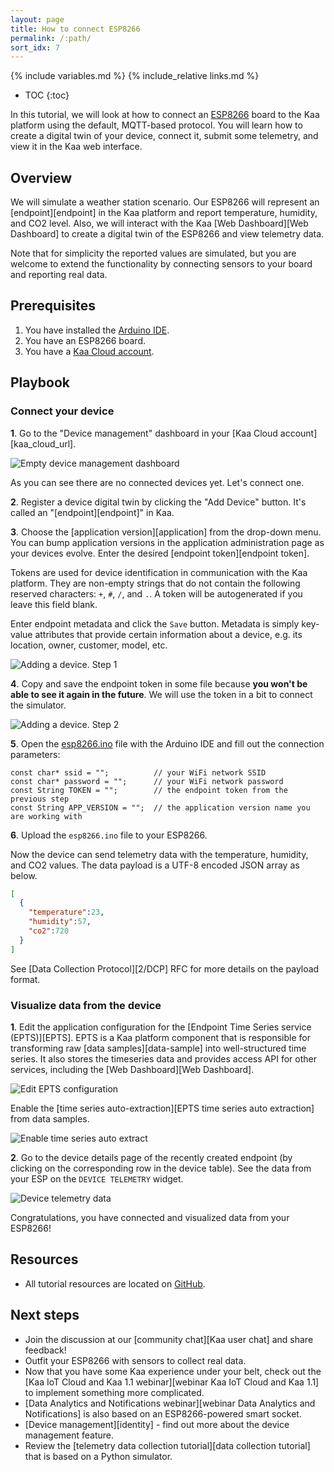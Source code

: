 ```yaml
---
layout: page
title: How to connect ESP8266
permalink: /:path/
sort_idx: 7
---
```


{% include variables.md %}
{% include_relative links.md %}

* TOC
{:toc}

In this tutorial, we will look at how to connect an [ESP8266][ESP8266] board to the Kaa platform using the default, MQTT-based protocol.
You will learn how to create a digital twin of your device, connect it, submit some telemetry, and view it in the Kaa web interface.


## Overview

We will simulate a weather station scenario.
Our ESP8266 will represent an [endpoint][endpoint] in the Kaa platform and report temperature, humidity, and CO2 level.
Also, we will interact with the Kaa [Web Dashboard][Web Dashboard] to create a digital twin of the ESP8266 and view telemetry data.

Note that for simplicity the reported values are simulated, but you are welcome to extend the functionality by connecting sensors to your board and reporting real data.


## Prerequisites

 1. You have installed the [Arduino IDE][arduino-ide].
 2. You have an ESP8266 board.
 3. You have a [Kaa Cloud account][Kaa cloud free trial].


## Playbook


### Connect your device

**1**. Go to the "Device management" dashboard in your [Kaa Cloud account][kaa_cloud_url].

![Empty device management dashboard](attach/img/empty-device-management-dashboard.png)

As you can see there are no connected devices yet.
Let's connect one.

**2**. Register a device digital twin by clicking the "Add Device" button.
It's called an "[endpoint][endpoint]" in Kaa.

**3**. Choose the [application version][application] from the drop-down menu.
You can bump application versions in the application administration page as your devices evolve.
Enter the desired [endpoint token][endpoint token].

Tokens are used for device identification in communication with the Kaa platform.
They are non-empty strings that do not contain the following reserved characters: `+`, `#`, `/`, and `.`.
A token will be autogenerated if you leave this field blank.

Enter endpoint metadata and click the `Save` button.
Metadata is simply key-value attributes that provide certain information about a device, e.g. its location, owner, customer, model, etc.

![Adding a device. Step 1](attach/img/add-device-1.png)

**4**. Copy and save the endpoint token in some file because **you won't be able to see it again in the future**.
We will use the token in a bit to connect the simulator.

![Adding a device. Step 2](attach/img/add-device-2.png)

**5**. Open the [esp8266.ino][code-url] file with the Arduino IDE and fill out the connection parameters:

```
const char* ssid = "";          // your WiFi network SSID
const char* password = "";      // your WiFi network password
const String TOKEN = "";        // the endpoint token from the previous step
const String APP_VERSION = "";  // the application version name you are working with
```

**6**. Upload the `esp8266.ino` file to your ESP8266.

Now the device can send telemetry data with the temperature, humidity, and CO2 values.
The data payload is a UTF-8 encoded JSON array as below.

```json
[
  {
    "temperature":23,
    "humidity":57,
    "co2":720
  }
]
```

See [Data Collection Protocol][2/DCP] RFC for more details on the payload format.


### Visualize data from the device

**1**. Edit the application configuration for the [Endpoint Time Series service (EPTS)][EPTS].
EPTS is a Kaa platform component that is responsible for transforming raw [data samples][data-sample] into well-structured time series.
It also stores the timeseries data and provides access API for other services, including the [Web Dashboard][Web Dashboard].

![Edit EPTS configuration](attach/img/epts-application-config.png)

Enable the [time series auto-extraction][EPTS time series auto extraction] from data samples.

![Enable time series auto extract](attach/img/epts-autoextract-config.png)

**2**. Go to the device details page of the recently created endpoint (by clicking on the corresponding row in the device table).
See the data from your ESP on the `DEVICE TELEMETRY` widget.

![Device telemetry data](attach/img/device-telemetry-data.png)

Congratulations, you have connected and visualized data from your ESP8266!


## Resources

* All tutorial resources are located on [GitHub][code-url].


## Next steps

- Join the discussion at our [community chat][Kaa user chat] and share feedback!
- Outfit your ESP8266 with sensors to collect real data.
- Now that you have some Kaa experience under your belt, check out the [Kaa IoT Cloud and Kaa 1.1 webinar][webinar Kaa IoT Cloud and Kaa 1.1] to implement something more complicated.
- [Data Analytics and Notifications webinar][webinar Data Analytics and Notifications] is also based on an ESP8266-powered smart socket.
- [Device management][identity] - find out more about the device management feature.
- Review the [telemetry data collection tutorial][data collection tutorial] that is based on a Python simulator.


[code-url]:                 https://github.com/kaaproject/kaa/tree/master/doc/Tutorials/connect-esp8266-to-kaa-platform/attach/code
[arduino-ide]:              https://www.arduino.cc/en/Main/Software
[ESP8266]:                  https://en.wikipedia.org/wiki/ESP8266
[Kaa cloud free trial]:     https://www.kaaproject.org/free-trial
